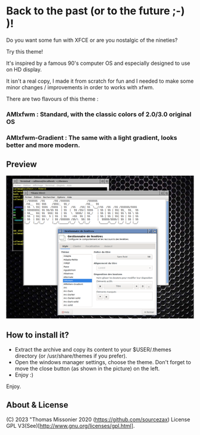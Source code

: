 # Back to the past (or to the future ;-) )!

Do you want some fun with XFCE or are you nostalgic of the nineties?

Try this theme! 

It's inspired by a famous 90's computer OS and especially designed to use on HD display.

It isn't a real copy, I made it from scratch for fun and I needed to make some minor changes / improvements in order to works with xfwm.

There are two flavours of this theme :

### AMIxfwm : Standard, with the classic colors of 2.0/3.0 original OS

### AMIxfwm-Gradient : The same with a light gradient, looks better and more modern. 


## Preview

![Screenshot](images/AMIxfwm.png)

## How to install it?


- Extract the archive and copy its content to your $USER/.themes directory (or /usr/share/themes if you prefer). 
- Open the windows manager settings, choose the theme. Don't forget to move the close button (as shown in the picture) on the left.
- Enjoy :)

Enjoy.

## About & License
(C) 2023 "Thomas Missonier 2020 (https://github.com/sourcezax)
License GPL V3(See)[http://www.gnu.org/licenses/gpl.html].
